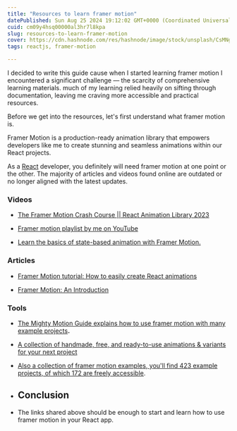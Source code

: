 ```yaml
---
title: "Resources to learn framer motion"
datePublished: Sun Aug 25 2024 19:12:02 GMT+0000 (Coordinated Universal Time)
cuid: cm09y4hsq00000al3hr7l8kpa
slug: resources-to-learn-framer-motion
cover: https://cdn.hashnode.com/res/hashnode/image/stock/unsplash/CsMNgdHXzFs/upload/52177b5c799e57804b22d51c90861a7b.jpeg
tags: reactjs, framer-motion

---
```


I decided to write this guide cause when I started learning framer motion I encountered a significant challenge — the scarcity of comprehensive learning materials. much of my learning relied heavily on sifting through documentation, leaving me craving more accessible and practical resources.

Before we get into the resources, let's first understand what framer motion is.

Framer Motion is a production-ready animation library that empowers developers like me to create stunning and seamless animations within our React projects.

As a [React](https://react.dev/) developer, you definitely will need framer motion at one point or the other. The majority of articles and videos found online are outdated or no longer aligned with the latest updates.

### Videos

* [The Framer Motion Crash Course || React Animation Library 2023](https://www.youtube.com/watch?v=znbCa4Rr054&t=46s)
    
* [Framer motion playlist by me on YouTube](https://youtube.com/playlist?list=PLtHuuoewcjnTcXKr-f1rZBr8hIDKUVJk9&si=K6Zg9W5XLgDztmqu)
    
* [Learn the basics of state-based animation with Framer Motion.](https://buildui.com/courses/framer-motion-recipes/multistep-wizard)
    

### Articles

* [Framer Motion tutorial: How to easily create React animations](https://blog.logrocket.com/framer-motion-tutorial-create-react-animations/)
    
* [Framer Motion: An Introduction](https://talent500.co/blog/introduction-to-framer-motion/)
    

### Tools

* [The Mighty Motion Guide explains how to use framer motion with many example projects](https://motion.mighty.guide/)**.**
    
* [A collection of handmade, free, and ready-to-use animations & variants for your next project](https://variantvault.chrisabdo.dev/)
    
* [Also a collection of framer motion examples, you'll find 423 example projects, of which 172 are freely accessible](https://framermotionexamples.com/).
    
* ## Conclusion
    
* The links shared above should be enough to start and learn how to use framer motion in your React app.